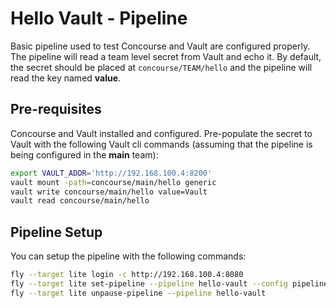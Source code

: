 Hello Vault - Pipeline
=====================
Basic pipeline used to test Concourse and Vault are configured properly. The pipeline will read a team level secret from Vault and echo it. By default, the secret should be placed at `concourse/TEAM/hello` and the pipeline will read the key named **value**.

Pre-requisites
--------------
Concourse and Vault installed and configured. Pre-populate the secret to Vault with the following Vault cli commands (assuming that the pipeline is being configured in the **main** team):

```bash
export VAULT_ADDR='http://192.168.100.4:8200'
vault mount -path=concourse/main/hello generic
vault write concourse/main/hello value=Vault
vault read concourse/main/hello
```

Pipeline Setup
--------------
You can setup the pipeline with the following commands:

```bash
fly --target lite login -c http://192.168.100.4:8080
fly --target lite set-pipeline --pipeline hello-vault --config pipeline.yml
fly --target lite unpause-pipeline --pipeline hello-vault
```
